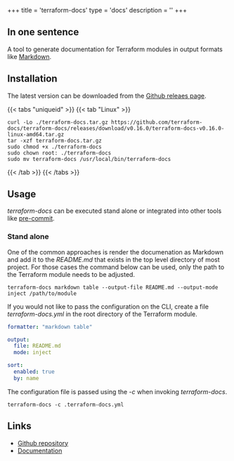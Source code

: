 +++
title = 'terraform-docs'
type = 'docs'
description = ''
+++


## In one sentence

A tool to generate documentation for Terraform modules in output formats like
[Markdown](https://en.wikipedia.org/wiki/Markdown "Markdown in Wikipedia").

## Installation

The latest version can be downloaded from the [Github releaes
page](https://github.com/terraform-docs/terraform-docs/releases "Github releases
of terraform-docs").

{{< tabs "uniqueid" >}}
{{< tab "Linux" >}}

```shell
curl -Lo ./terraform-docs.tar.gz https://github.com/terraform-docs/terraform-docs/releases/download/v0.16.0/terraform-docs-v0.16.0-linux-amd64.tar.gz
tar -xzf terraform-docs.tar.gz
sudo chmod +x ./terraform-docs
sudo chown root: ./terraform-docs
sudo mv terraform-docs /usr/local/bin/terraform-docs
```

{{< /tab >}}
{{< /tabs >}}

## Usage

_terraform-docs_ can be executed stand alone or integrated into other tools like [pre-commit](https://pre-commit.com/ "pre-commit Homepage").

### Stand alone

One of the common approaches is render the documenation as Markdown and add it
to the _README.md_ that exists in the top level directory of most project. For
those cases the command below can be used, only the path to the Terraform module
needs to be adjusted.

```shell
terraform-docs markdown table --output-file README.md --output-mode inject /path/to/module
```

If you would not like to pass the configuration on the CLI, create a file _terraform-docs.yml_
in the root directory of the Terraform module.

```yaml
formatter: "markdown table"

output:
  file: README.md
  mode: inject

sort:
  enabled: true
  by: name
```

The configuration file is passed using the _-c_ when invoking _terraform-docs_.

```shell
terraform-docs -c .terraform-docs.yml
```

## Links

- [Github repository](https://github.com/terraform-docs/terraform-docs/)
- [Documentation](https://terraform-docs.io/)
